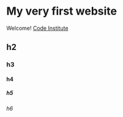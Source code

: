 # My very first website

Welcome! [Code Institute](https://codeinstitute.net)

## h2
### h3
#### h4
##### h5
###### h6

